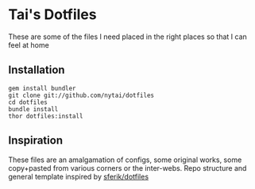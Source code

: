 # Tai's Dotfiles
These are some of the files I need placed in the right places so that I can feel at home


## Installation
    gem install bundler
    git clone git://github.com/nytai/dotfiles
    cd dotfiles
    bundle install
    thor dotfiles:install

## Inspiration
These files are an amalgamation of configs, some original works, some copy+pasted from various corners or the inter-webs. Repo structure and general template inspired by [sferik/dotfiles](https://github.com/sferik/dotfiles)
